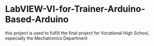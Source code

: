 # LabVIEW-VI-for-Trainer-Arduino-Based-Arduino
this project is used to fulfill the final project for Vocational High School, especially the Mechatronics Department
